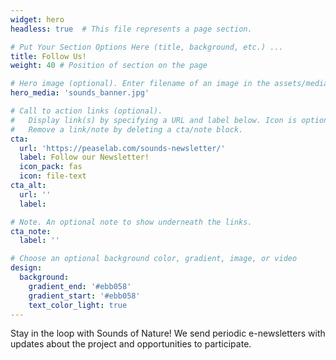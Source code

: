 ```yaml
---
widget: hero
headless: true  # This file represents a page section.

# Put Your Section Options Here (title, background, etc.) ...
title: Follow Us!
weight: 40 # Position of section on the page

# Hero image (optional). Enter filename of an image in the assets/media/ folder.
hero_media: 'sounds_banner.jpg'

# Call to action links (optional).
#   Display link(s) by specifying a URL and label below. Icon is optional for `cta`.
#   Remove a link/note by deleting a cta/note block.
cta:
  url: 'https://peaselab.com/sounds-newsletter/'
  label: Follow our Newsletter!
  icon_pack: fas
  icon: file-text
cta_alt:
  url: ''
  label: 

# Note. An optional note to show underneath the links.
cta_note:
  label: ''

# Choose an optional background color, gradient, image, or video
design:
  background:
    gradient_end: '#ebb058'
    gradient_start: '#ebb058'
    text_color_light: true
---
```

Stay in the loop with Sounds of Nature! We send periodic e-newsletters with updates about the project and opportunities to participate.

